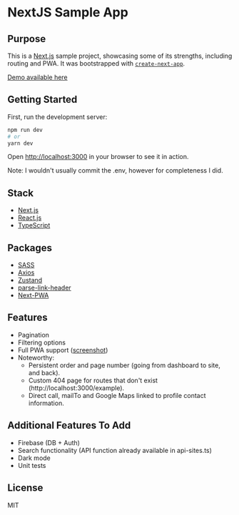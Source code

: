 # NextJS Sample App

## Purpose

This is a [Next.js](https://nextjs.org/) sample project, showcasing some of its strengths, including routing and PWA. It was bootstrapped with [`create-next-app`](https://github.com/vercel/next.js/tree/canary/packages/create-next-app).

[Demo available here](https://nextjs-sample-project-pxtnpxtn.vercel.app/)

## Getting Started

First, run the development server:

```bash
npm run dev
# or
yarn dev
```

Open [http://localhost:3000](http://localhost:3000) in your browser to see it in action.

Note: I wouldn't usually commit the .env, however for completeness I did.

## Stack

-   [Next.js](https://nextjs.org/)
-   [React.js](https://reactjs.org/)
-   [TypeScript](https://www.typescriptlang.org/)

## Packages

-   [SASS](https://sass-lang.com/)
-   [Axios](https://github.com/axios/axios)
-   [Zustand](https://github.com/pmndrs/zustand)
-   [parse-link-header](https://github.com/thlorenz/parse-link-header)
-   [Next-PWA](https://github.com/shadowwalker/next-pwa)

## Features

-   Pagination
-   Filtering options
-   Full PWA support ([screenshot](https://ibb.co/S7cYZW7))
-   Noteworthy:
    -   Persistent order and page number (going from dashboard to site, and back).
    -   Custom 404 page for routes that don't exist (http://localhost:3000/example).
    -   Direct call, mailTo and Google Maps linked to profile contact information.

## Additional Features To Add

-   Firebase (DB + Auth)
-   Search functionality (API function already available in api-sites.ts)
-   Dark mode
-   Unit tests

## License

MIT
